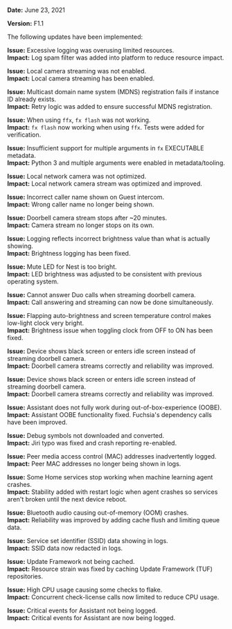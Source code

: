 **Date:** June 23, 2021

**Version:** F1.1

The following updates have been implemented:

**Issue:** Excessive logging was overusing limited resources.  
**Impact:** Log spam filter was added into platform to reduce resource impact.

**Issue:** Local camera streaming was not enabled.  
**Impact:** Local camera streaming has been enabled.

**Issue:** Multicast domain name system (MDNS) registration fails if instance ID
already exists.  
**Impact:** Retry logic was added to ensure successful MDNS registration.

**Issue:** When using `ffx`, `fx flash` was not working.  
**Impact:** `fx flash` now working when using `ffx`. Tests were added for
verification.

**Issue:** Insufficient support for multiple arguments in `fx` EXECUTABLE
metadata.  
**Impact:** Python 3 and multiple arguments were enabled in metadata/tooling.

**Issue:** Local network camera was not optimized.  
**Impact:** Local network camera stream was optimized and improved.

**Issue:** Incorrect caller name shown on Guest intercom.  
**Impact:** Wrong caller name no longer being shown.

**Issue:** Doorbell camera stream stops after ~20 minutes.  
**Impact:** Camera stream no longer stops on its own.

**Issue:** Logging reflects incorrect brightness value than what is actually
showing.  
**Impact:** Brightness logging has been fixed.

**Issue:** Mute LED for Nest is too bright.  
**Impact:** LED brightness was adjusted to be consistent with previous operating
system.

**Issue:** Cannot answer Duo calls when streaming doorbell camera.  
**Impact:** Call answering and streaming can now be done simultaneously.

**Issue:** Flapping auto-brightness and screen temperature control makes
low-light clock very bright.  
**Impact:** Brightness issue when toggling clock from OFF to ON has been fixed.

**Issue:** Device shows black screen or enters idle screen instead of streaming
doorbell camera.  
**Impact:** Doorbell camera streams correctly and reliability was improved.

**Issue:** Device shows black screen or enters idle screen instead of streaming
doorbell camera.  
**Impact:** Doorbell camera streams correctly and reliability was improved.

**Issue:** Assistant does not fully work during out-of-box-experience (OOBE).  
**Impact:** Assistant OOBE functionality fixed. Fuchsia's dependency calls have
been improved.

**Issue:** Debug symbols not downloaded and converted.  
**Impact:** Jiri typo was fixed and crash reporting re-enabled.

**Issue:** Peer media access control (MAC) addresses inadvertently logged.  
**Impact:** Peer MAC addresses no longer being shown in logs.

**Issue:** Some Home services stop working when machine learning agent crashes.  
**Impact:** Stability added with restart logic when agent crashes so services
aren't broken until the next device reboot.

**Issue:** Bluetooth audio causing out-of-memory (OOM) crashes.  
**Impact:** Reliability was improved by adding cache flush and limiting queue
data.

**Issue:** Service set identifier (SSID) data showing in logs.  
**Impact:** SSID data now redacted in logs.

**Issue:** Update Framework not being cached.  
**Impact:** Resource strain was fixed by caching Update Framework (TUF)
repositories.

**Issue:** High CPU usage causing some checks to flake.  
**Impact:** Concurrent check-license calls now limited to reduce CPU usage.

**Issue:** Critical events for Assistant not being logged.  
**Impact:** Critical events for Assistant are now being logged.
